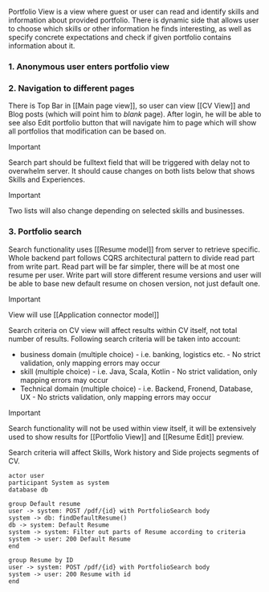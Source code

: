 Portfolio View is a view where guest or user can read and identify skills and information about provided portfolio.
There is dynamic side that allows user to choose which skills or other information he finds interesting, as well as
specify concrete expectations and check if given portfolio contains information about it.

### 1. Anonymous user enters portfolio view

### 2. Navigation to different pages

There is Top Bar in [[Main page view]], so user can view [[CV View]] and Blog posts (which will point him to _blank_
page). After login, he will be able to see also Edit portfolio button that will navigate him to page which will show all
portfolios that modification can be based on.

> [!IMPORTANT]
> Search part should be fulltext field that will be triggered with delay not to overwhelm server. It should cause
> changes on both lists below that shows Skills and Experiences.

> [!IMPORTANT]
> Two lists will also change depending on selected skills and businesses.

### 3. Portfolio search

Search functionality uses [[Resume model]] from server to retrieve specific. Whole backend part follows CQRS
architectural pattern to divide read part from write part. Read part will be far simpler, there will be at most one
resume per user. Write part will store different resume versions and user will be able to base new default resume on
chosen version, not just default one.

> [!Important]
> View will use [[Application connector model]]

Search criteria on CV view will affect results within CV itself, not total number of results. Following search criteria
will be taken into account:

- business domain (multiple choice) - i.e. banking, logistics etc. - No strict validation, only mapping errors may occur
- skill (multiple choice) - i.e. Java, Scala, Kotlin - No strict validation, only mapping errors may occur
- Technical domain (multiple choice) - i.e. Backend, Fronend, Database, UX - No stricts validation, only mapping errors
  may occur

> [!important]
> Search functionality will not be used within view itself, it will be extensively used to show results
> for [[Portfolio View]] and [[Resume Edit]] preview.

Search criteria will affect Skills, Work history and Side projects segments of CV.

```plantuml
actor user
participant System as system
database db

group Default resume
user -> system: POST /pdf/{id} with PortfolioSearch body
system -> db: findDefaultResume()
db -> system: Default Resume
system -> system: Filter out parts of Resume according to criteria
system -> user: 200 Default Resume
end

group Resume by ID
user -> system: POST /pdf/{id} with PortfolioSearch body
system -> user: 200 Resume with id
end

```
